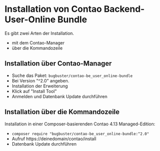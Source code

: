 # Installation von Contao Backend-User-Online Bundle

Es gibt zwei Arten der Installation.

* mit dem Contao-Manager 
* über die Kommandozeile


## Installation über Contao-Manager

* Suche das Paket: `bugbuster/contao-be_user_online-bundle`
* Bei Version "^2.0" angeben.
* Installation der Erweiterung
* Klick auf "Install Tool"
* Anmelden und Datenbank Update durchführen


## Installation über die Kommandozeile

Installation in einer Composer-basierenden Contao 4.13 Managed-Edition:

* `composer require "bugbuster/contao-be_user_online-bundle:^2.0"`
* Aufruf https://deinedomain/contao/install
* Datenbank Update durchführen
